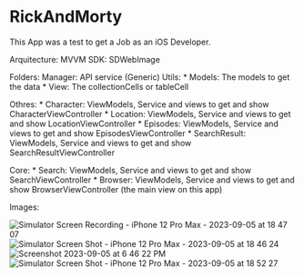 # RickAndMorty

This App was a test to get a Job as an iOS Developer.

Arquitecture: MVVM
SDK: SDWebImage

Folders:
Manager: API service (Generic)
Utils:  * Models: The models to get the data
        * View: The collectionCells or tableCell
        
Othres: * Character:  ViewModels, Service and views to get and show CharacterViewController
        * Location: ViewModels, Service and views to get and show LocationViewController
        * Episodes: ViewModels, Service and views to get and show EpisodesViewController
        * SearchResult: ViewModels, Service and views to get and show SearchResultViewController

Core: * Search: ViewModels, Service and views to get and show SearchViewController
      * Browser: ViewModels, Service and views to get and show BrowserViewController (the main view on this app)


Images:

![Simulator Screen Recording - iPhone 12 Pro Max - 2023-09-05 at 18 47 07](https://github.com/adriancysvillegast/RickAndMorty/assets/81894293/c910a7d2-2f94-4496-8669-1cb06d447840)
![Simulator Screen Shot - iPhone 12 Pro Max - 2023-09-05 at 18 46 24](https://github.com/adriancysvillegast/RickAndMorty/assets/81894293/a9ac2c6f-5aaf-47ff-8032-6892c02ddced)
![Screenshot 2023-09-05 at 6 46 22 PM](https://github.com/adriancysvillegast/RickAndMorty/assets/81894293/a6beb927-a01b-4b24-8917-113087425317)
![Simulator Screen Shot - iPhone 12 Pro Max - 2023-09-05 at 18 52 27](https://github.com/adriancysvillegast/RickAndMorty/assets/81894293/bead9352-9c11-4632-b2c9-8d5da1ffd7b2)







